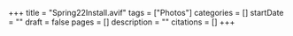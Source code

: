 +++
title = "Spring22Install.avif"
tags = ["Photos"]
categories = []
startDate = ""
draft = false
pages = []
description = ""
citations = []
+++
